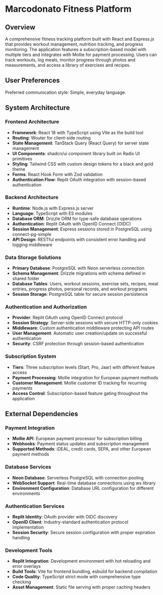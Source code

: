 # Marcodonato Fitness Platform

## Overview

A comprehensive fitness tracking platform built with React and Express.js that provides workout management, nutrition tracking, and progress monitoring. The application features a subscription-based model with multiple tiers and integrates with Mollie for payment processing. Users can track workouts, log meals, monitor progress through photos and measurements, and access a library of exercises and recipes.

## User Preferences

Preferred communication style: Simple, everyday language.

## System Architecture

### Frontend Architecture
- **Framework**: React 18 with TypeScript using Vite as the build tool
- **Routing**: Wouter for client-side routing
- **State Management**: TanStack Query (React Query) for server state management
- **UI Components**: shadcn/ui component library built on Radix UI primitives
- **Styling**: Tailwind CSS with custom design tokens for a black and gold theme
- **Forms**: React Hook Form with Zod validation
- **Authentication Flow**: Replit OAuth integration with session-based authentication

### Backend Architecture
- **Runtime**: Node.js with Express.js server
- **Language**: TypeScript with ES modules
- **Database ORM**: Drizzle ORM for type-safe database operations
- **Authentication**: Replit OAuth with OpenID Connect (OIDC)
- **Session Management**: Express sessions stored in PostgreSQL using connect-pg-simple
- **API Design**: RESTful endpoints with consistent error handling and logging middleware

### Data Storage Solutions
- **Primary Database**: PostgreSQL with Neon serverless connection
- **Schema Management**: Drizzle migrations with schema defined in shared folder
- **Database Tables**: Users, workout sessions, exercise sets, recipes, meal entries, progress photos, personal records, and workout programs
- **Session Storage**: PostgreSQL table for secure session persistence

### Authentication and Authorization
- **Provider**: Replit OAuth using OpenID Connect protocol
- **Session Strategy**: Server-side sessions with secure HTTP-only cookies
- **Middleware**: Custom authentication middleware protecting API routes
- **User Management**: Automatic user creation/update on successful authentication
- **Security**: CSRF protection through session-based authentication

### Subscription System
- **Tiers**: Three subscription levels (Start, Pro, Jaar) with different feature access
- **Payment Processing**: Mollie integration for European payment methods
- **Customer Management**: Mollie customer ID tracking for recurring payments
- **Access Control**: Subscription-based feature gating throughout the application

## External Dependencies

### Payment Integration
- **Mollie API**: European payment processor for subscription billing
- **Webhooks**: Payment status updates and subscription management
- **Supported Methods**: iDEAL, credit cards, SEPA, and other European payment methods

### Database Services
- **Neon Database**: Serverless PostgreSQL with connection pooling
- **WebSocket Support**: Real-time database connections using ws library
- **Environment Configuration**: Database URL configuration for different environments

### Authentication Services
- **Replit Identity**: OAuth provider with OIDC discovery
- **OpenID Client**: Industry-standard authentication protocol implementation
- **Session Security**: Secure session configuration with proper expiration handling

### Development Tools
- **Replit Integration**: Development environment with hot reloading and error overlays
- **Build Tools**: Vite for frontend bundling, esbuild for backend compilation
- **Code Quality**: TypeScript strict mode with comprehensive type checking
- **Asset Management**: Static file serving with proper caching headers